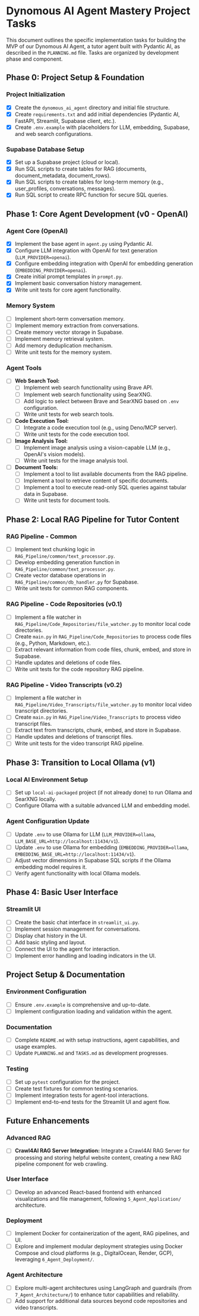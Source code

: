 # Dynomous AI Agent Mastery Project Tasks

This document outlines the specific implementation tasks for building the MVP of our Dynomous AI Agent, a tutor agent built with Pydantic AI, as described in the `PLANNING.md` file. Tasks are organized by development phase and component.

## Phase 0: Project Setup & Foundation

### Project Initialization
- [x] Create the `dynomous_ai_agent` directory and initial file structure.
- [x] Create `requirements.txt` and add initial dependencies (Pydantic AI, FastAPI, Streamlit, Supabase client, etc.).
- [x] Create `.env.example` with placeholders for LLM, embedding, Supabase, and web search configurations.

### Supabase Database Setup
- [x] Set up a Supabase project (cloud or local).
- [x] Run SQL scripts to create tables for RAG (documents, document_metadata, document_rows).
- [x] Run SQL scripts to create tables for long-term memory (e.g., user_profiles, conversations, messages).
- [x] Run SQL script to create RPC function for secure SQL queries.

## Phase 1: Core Agent Development (v0 - OpenAI)

### Agent Core (OpenAI)
- [x] Implement the base agent in `agent.py` using Pydantic AI.
- [x] Configure LLM integration with OpenAI for text generation (`LLM_PROVIDER=openai`).
- [x] Configure embedding integration with OpenAI for embedding generation (`EMBEDDING_PROVIDER=openai`).
- [x] Create initial prompt templates in `prompt.py`.
- [x] Implement basic conversation history management.
- [x] Write unit tests for core agent functionality.

### Memory System
- [ ] Implement short-term conversation memory.
- [ ] Implement memory extraction from conversations.
- [ ] Create memory vector storage in Supabase.
- [ ] Implement memory retrieval system.
- [ ] Add memory deduplication mechanism.
- [ ] Write unit tests for the memory system.

### Agent Tools
- [ ] **Web Search Tool:**
    - [ ] Implement web search functionality using Brave API.
    - [ ] Implement web search functionality using SearXNG.
    - [ ] Add logic to select between Brave and SearXNG based on `.env` configuration.
    - [ ] Write unit tests for web search tools.
- [ ] **Code Execution Tool:**
    - [ ] Integrate a code execution tool (e.g., using Deno/MCP server).
    - [ ] Write unit tests for the code execution tool.
- [ ] **Image Analysis Tool:**
    - [ ] Implement image analysis using a vision-capable LLM (e.g., OpenAI's vision models).
    - [ ] Write unit tests for the image analysis tool.
- [ ] **Document Tools:**
    - [ ] Implement a tool to list available documents from the RAG pipeline.
    - [ ] Implement a tool to retrieve content of specific documents.
    - [ ] Implement a tool to execute read-only SQL queries against tabular data in Supabase.
    - [ ] Write unit tests for document tools.

## Phase 2: Local RAG Pipeline for Tutor Content

### RAG Pipeline - Common
- [ ] Implement text chunking logic in `RAG_Pipeline/common/text_processor.py`.
- [ ] Develop embedding generation function in `RAG_Pipeline/common/text_processor.py`.
- [ ] Create vector database operations in `RAG_Pipeline/common/db_handler.py` for Supabase.
- [ ] Write unit tests for common RAG components.

### RAG Pipeline - Code Repositories (v0.1)
- [ ] Implement a file watcher in `RAG_Pipeline/Code_Repositories/file_watcher.py` to monitor local code directories.
- [ ] Create `main.py` in `RAG_Pipeline/Code_Repositories` to process code files (e.g., Python, Markdown, etc.).
- [ ] Extract relevant information from code files, chunk, embed, and store in Supabase.
- [ ] Handle updates and deletions of code files.
- [ ] Write unit tests for the code repository RAG pipeline.

### RAG Pipeline - Video Transcripts (v0.2)
- [ ] Implement a file watcher in `RAG_Pipeline/Video_Transcripts/file_watcher.py` to monitor local video transcript directories.
- [ ] Create `main.py` in `RAG_Pipeline/Video_Transcripts` to process video transcript files.
- [ ] Extract text from transcripts, chunk, embed, and store in Supabase.
- [ ] Handle updates and deletions of transcript files.
- [ ] Write unit tests for the video transcript RAG pipeline.

## Phase 3: Transition to Local Ollama (v1)

### Local AI Environment Setup
- [ ] Set up `local-ai-packaged` project (if not already done) to run Ollama and SearXNG locally.
- [ ] Configure Ollama with a suitable advanced LLM and embedding model.

### Agent Configuration Update
- [ ] Update `.env` to use Ollama for LLM (`LLM_PROVIDER=ollama`, `LLM_BASE_URL=http://localhost:11434/v1`).
- [ ] Update `.env` to use Ollama for embedding (`EMBEDDING_PROVIDER=ollama`, `EMBEDDING_BASE_URL=http://localhost:11434/v1`).
- [ ] Adjust vector dimensions in Supabase SQL scripts if the Ollama embedding model requires it.
- [ ] Verify agent functionality with local Ollama models.

## Phase 4: Basic User Interface

### Streamlit UI
- [ ] Create the basic chat interface in `streamlit_ui.py`.
- [ ] Implement session management for conversations.
- [ ] Display chat history in the UI.
- [ ] Add basic styling and layout.
- [ ] Connect the UI to the agent for interaction.
- [ ] Implement error handling and loading indicators in the UI.

## Project Setup & Documentation

### Environment Configuration
- [ ] Ensure `.env.example` is comprehensive and up-to-date.
- [ ] Implement configuration loading and validation within the agent.

### Documentation
- [ ] Complete `README.md` with setup instructions, agent capabilities, and usage examples.
- [ ] Update `PLANNING.md` and `TASKS.md` as development progresses.

### Testing
- [ ] Set up `pytest` configuration for the project.
- [ ] Create test fixtures for common testing scenarios.
- [ ] Implement integration tests for agent-tool interactions.
- [ ] Implement end-to-end tests for the Streamlit UI and agent flow.

## Future Enhancements

### Advanced RAG
- [ ] **Crawl4AI RAG Server Integration:** Integrate a Crawl4AI RAG Server for processing and storing helpful website content, creating a new RAG pipeline component for web crawling.

### User Interface
- [ ] Develop an advanced React-based frontend with enhanced visualizations and file management, following `5_Agent_Application/` architecture.

### Deployment
- [ ] Implement Docker for containerization of the agent, RAG pipelines, and UI.
- [ ] Explore and implement modular deployment strategies using Docker Compose and cloud platforms (e.g., DigitalOcean, Render, GCP), leveraging `6_Agent_Deployment/`.

### Agent Architecture
- [ ] Explore multi-agent architectures using LangGraph and guardrails (from `7_Agent_Architecture/`) to enhance tutor capabilities and reliability.
- [ ] Add support for additional data sources beyond code repositories and video transcripts.
